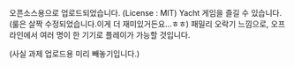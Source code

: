 오픈소스용으로 업로드되었습니다. (License : MIT)
Yacht 게임을 즐길 수 있습니다.(룰은 살짝 수정되었습니다.이게 더 재미있거든요...ㅎㅎ)
패밀리 오락기 느낌으로, 오프라인에서 여러 명이 한 기기로 플레이가 가능할 것입니다.



















(사실 과제 업로드용 미리 빼놓기입니다.)
